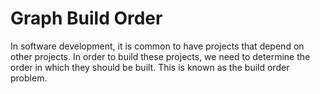 # Graph Build Order

In software development, it is common to have projects that depend on other projects. In order to build these projects, we need to determine the order in which they should be built. This is known as the build order problem.
